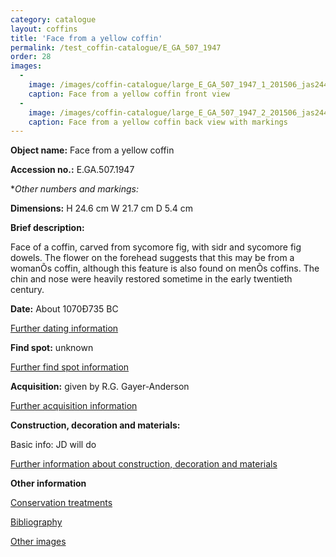 ```yaml
---
category: catalogue
layout: coffins
title: 'Face from a yellow coffin'
permalink: /test_coffin-catalogue/E_GA_507_1947
order: 28
images: 
  -
    image: /images/coffin-catalogue/large_E_GA_507_1947_1_201506_jas244_mas.jpg
    caption: Face from a yellow coffin front view
  -
    image: /images/coffin-catalogue/large_E_GA_507_1947_2_201506_jas244_mas.jpg
    caption: Face from a yellow coffin back view with markings 
---
```


**Object name:** 
Face from a yellow coffin


**Accession no.:** 
E.GA.507.1947

**Other numbers and markings:*
<other numbers etc.>

**Dimensions:** 
H 24.6 cm
W 21.7 cm
D 5.4 cm

**Brief description:** 

Face of a coffin, carved from sycomore fig, with sidr and sycomore fig dowels. The flower on the forehead suggests that this may be from a womanÕs coffin, although this feature is also found on menÕs coffins. The chin and nose were heavily restored sometime in the early twentieth century. 


**Date:**
About 1070Ð735 BC

[Further dating information](/catalogue_extras/E_GA_507_1947_dating)

**Find spot:**
unknown

[Further find spot information](/catalogue_extras/E_GA_507_1947_findspot)

**Acquisition:**
given by R.G. Gayer-Anderson

[Further acquisition information](/catalogue_extras/E_GA_507_1947_acquisition)

**Construction, decoration and materials:**

Basic info: JD will do

[Further information about construction, decoration and materials](/catalogue_extras/E_GA_507_1947_materials)


**Other information**

[Conservation treatments](/catalogue_extras/E_GA_507_1947_conservation)

[Bibliography](/catalogue_extras/E_GA_507_1947_bibliography)

[Other images](/catalogue_extras/E_GA_507_1947_imagesheet)


